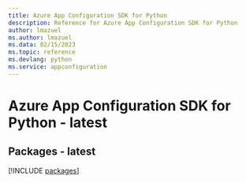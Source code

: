 ```yaml
---
title: Azure App Configuration SDK for Python
description: Reference for Azure App Configuration SDK for Python
author: lmazuel
ms.author: lmazuel
ms.data: 02/15/2023
ms.topic: reference
ms.devlang: python
ms.service: appconfiguration
---
```

# Azure App Configuration SDK for Python - latest
## Packages - latest
[!INCLUDE [packages](app-configuration-index.md)]